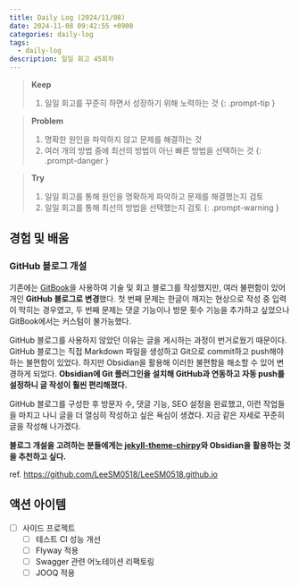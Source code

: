```yaml
---
title: Daily Log (2024/11/08)
date: 2024-11-08 09:42:55 +0900
categories: daily-log
tags:
  - daily-log
description: 일일 회고 45회차
---
```

> **Keep**
> 1. 일일 회고를 꾸준히 하면서 성장하기 위해 노력하는 것
{: .prompt-tip }

> **Problem**
> 1. 명확한 원인을 파악하지 않고 문제를 해결하는 것
> 2. 여러 개의 방법 중에 최선의 방법이 아닌 빠른 방법을 선택하는 것
{: .prompt-danger }

> **Try**
> 1. 일일 회고를 통해 원인을 명확하게 파악하고 문제를 해결했는지 검토
> 2. 일일 회고를 통해 최선의 방법을 선택했는지 검토
{: .prompt-warning }


## 경험 및 배움

### GitHub 블로그 개설

기존에는 [GitBook](https://jimmyblog.gitbook.io/jimmys-blog)을 사용하여 기술 및 회고 블로그를 작성했지만, 여러 불편함이 있어 개인 **GitHub 블로그로 변경**했다. 첫 번째 문제는 한글이 깨지는 현상으로 작성 중 입력이 막히는 경우였고, 두 번째 문제는 댓글 기능이나 방문 횟수 기능을 추가하고 싶었으나 GitBook에서는 커스텀이 불가능했다.

GitHub 블로그를 사용하지 않았던 이유는 글을 게시하는 과정이 번거로웠기 때문이다. GitHub 블로그는 직접 Markdown 파일을 생성하고 Git으로 commit하고 push해야 하는 불편함이 있었다. 하지만 Obsidian을 활용해 이러한 불편함을 해소할 수 있어 변경하게 되었다. **Obsidian에 Git 플러그인을 설치해 GitHub과 연동하고 자동 push를 설정하니 글 작성이 훨씬 편리해졌다.**

GitHub 블로그를 구성한 후 방문자 수, 댓글 기능, SEO 설정을 완료했고, 이런 작업들을 마치고 나니 글을 더 열심히 작성하고 싶은 욕심이 생겼다. 지금 같은 자세로 꾸준히 글을 작성해 나가겠다.

**블로그 개설을 고려하는 분들에게는 [jekyll-theme-chirpy](https://github.com/cotes2020/jekyll-theme-chirpy)와 Obsidian을 활용하는 것을 추천하고 싶다.**

ref. <https://github.com/LeeSM0518/LeeSM0518.github.io>

## 액션 아이템

- [ ] 사이드 프로젝트
	- [ ] 테스트 CI 성능 개선
	- [ ] Flyway 적용
	- [ ] Swagger 관련 어노테이션 리팩토링
	- [ ] JOOQ 적용